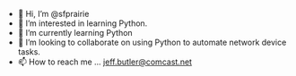 - 👋 Hi, I’m @sfprairie
- 👀 I’m interested in learning Python.
- 🌱 I’m currently learning Python
- 💞️ I’m looking to collaborate on using Python to automate network device tasks. 
- 📫 How to reach me ... jeff.butler@comcast.net

<!---
sfprairie/sfprairie is a ✨ special ✨ repository because its `README.md` (this file) appears on your GitHub profile.
You can click the Preview link to take a look at your changes.
--->
